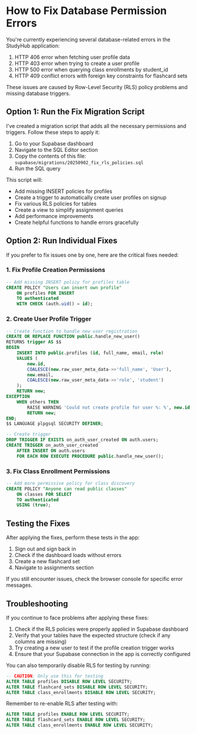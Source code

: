 # How to Fix Database Permission Errors

You're currently experiencing several database-related errors in the StudyHub application:

1. HTTP 406 error when fetching user profile data
2. HTTP 403 error when trying to create a user profile
3. HTTP 500 error when querying class enrollments by student_id
4. HTTP 409 conflict errors with foreign key constraints for flashcard sets

These issues are caused by Row-Level Security (RLS) policy problems and missing database triggers.

## Option 1: Run the Fix Migration Script

I've created a migration script that adds all the necessary permissions and triggers. Follow these steps to apply it:

1. Go to your Supabase dashboard
2. Navigate to the SQL Editor section
3. Copy the contents of this file: `supabase/migrations/20250902_fix_rls_policies.sql`
4. Run the SQL query

This script will:
- Add missing INSERT policies for profiles
- Create a trigger to automatically create user profiles on signup
- Fix various RLS policies for tables
- Create a view to simplify assignment queries
- Add performance improvements
- Create helpful functions to handle errors gracefully

## Option 2: Run Individual Fixes

If you prefer to fix issues one by one, here are the critical fixes needed:

### 1. Fix Profile Creation Permissions

```sql
-- Add missing INSERT policy for profiles table
CREATE POLICY "Users can insert own profile"
    ON profiles FOR INSERT
    TO authenticated
    WITH CHECK (auth.uid() = id);
```

### 2. Create User Profile Trigger

```sql
-- Create function to handle new user registration
CREATE OR REPLACE FUNCTION public.handle_new_user()
RETURNS trigger AS $$
BEGIN
    INSERT INTO public.profiles (id, full_name, email, role)
    VALUES (
        new.id,
        COALESCE(new.raw_user_meta_data->>'full_name', 'User'),
        new.email,
        COALESCE(new.raw_user_meta_data->>'role', 'student')
    );
    RETURN new;
EXCEPTION
    WHEN others THEN
        RAISE WARNING 'Could not create profile for user %: %', new.id, SQLERRM;
        RETURN new;
END;
$$ LANGUAGE plpgsql SECURITY DEFINER;

-- Create trigger
DROP TRIGGER IF EXISTS on_auth_user_created ON auth.users;
CREATE TRIGGER on_auth_user_created
    AFTER INSERT ON auth.users
    FOR EACH ROW EXECUTE PROCEDURE public.handle_new_user();
```

### 3. Fix Class Enrollment Permissions

```sql
-- Add more permissive policy for class discovery
CREATE POLICY "Anyone can read public classes"
    ON classes FOR SELECT
    TO authenticated
    USING (true);
```

## Testing the Fixes

After applying the fixes, perform these tests in the app:

1. Sign out and sign back in
2. Check if the dashboard loads without errors
3. Create a new flashcard set
4. Navigate to assignments section

If you still encounter issues, check the browser console for specific error messages.

## Troubleshooting

If you continue to face problems after applying these fixes:

1. Check if the RLS policies were properly applied in Supabase dashboard
2. Verify that your tables have the expected structure (check if any columns are missing)
3. Try creating a new user to test if the profile creation trigger works
4. Ensure that your Supabase connection in the app is correctly configured

You can also temporarily disable RLS for testing by running:

```sql
-- CAUTION: Only use this for testing
ALTER TABLE profiles DISABLE ROW LEVEL SECURITY;
ALTER TABLE flashcard_sets DISABLE ROW LEVEL SECURITY;
ALTER TABLE class_enrollments DISABLE ROW LEVEL SECURITY;
```

Remember to re-enable RLS after testing with:

```sql
ALTER TABLE profiles ENABLE ROW LEVEL SECURITY;
ALTER TABLE flashcard_sets ENABLE ROW LEVEL SECURITY;
ALTER TABLE class_enrollments ENABLE ROW LEVEL SECURITY;
```
